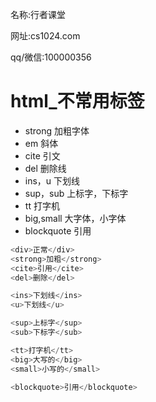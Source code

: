 名称:行者课堂 

网址:cs1024.com

qq/微信:100000356

# html_不常用标签

- strong  加粗字体
- em   斜体
- cite 引文
- del 删除线
- ins，u 下划线
- sup，sub 上标字，下标字
- tt 打字机
- big,small 大字体，小字体
- blockquote 引用

```javascript
<div>正常</div>
<strong>加粗</strong>
<cite>引用</cite>
<del>删除</del>

<ins>下划线</ins>
<u>下划线</u>

<sup>上标字</sup>
<sub>下标字</sub>

<tt>打字机</tt>
<big>大写的</big>
<small>小写的</small>

<blockquote>引用</blockquote>
```

